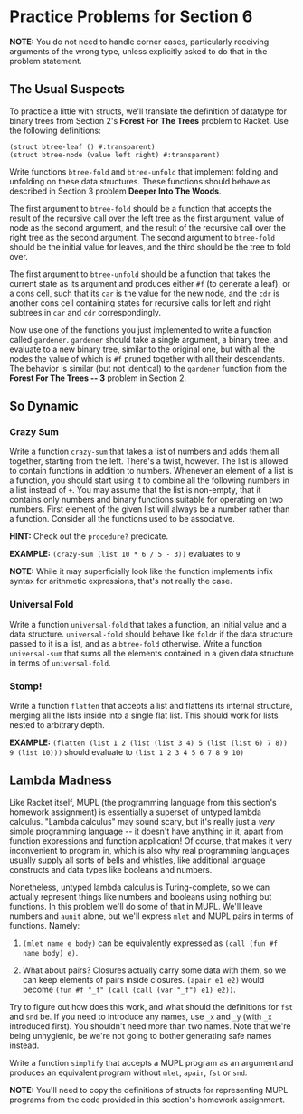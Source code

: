 # Practice Problems for Section 6

**NOTE:** You do not need to handle corner cases, particularly
receiving arguments of the wrong type, unless explicitly asked
to do that in the problem statement.

## The Usual Suspects

To practice a little with structs, we'll translate the
definition of datatype for binary trees from Section 2's
**Forest For The Trees** problem to Racket. Use the following
definitions:

    (struct btree-leaf () #:transparent)
    (struct btree-node (value left right) #:transparent)

Write functions `btree-fold` and `btree-unfold` that implement
folding and unfolding on these data structures. These functions
should behave as described in Section 3 problem **Deeper Into
The Woods**.

The first argument to `btree-fold` should be a function that
accepts the result of the recursive call over the left tree as
the first argument, value of node as the second argument, and
the result of the recursive call over the right tree as the
second argument. The second argument to `btree-fold` should be
the initial value for leaves, and the third should be the tree
to fold over.

The first argument to `btree-unfold` should be a function that
takes the current state as its argument and produces either
`#f` (to generate a leaf), or a cons cell, such that its `car`
is the value for the new node, and the `cdr` is another cons
cell containing states for recursive calls for left and right
subtrees in `car` and `cdr` correspondingly.

Now use one of the functions you just implemented to write a
function called `gardener`. `gardener` should take a single
argument, a binary tree, and evaluate to a new binary tree,
similar to the original one, but with all the nodes the value
of which is `#f` pruned together with all their descendants.
The behavior is similar (but not identical) to the `gardener`
function from the **Forest For The Trees -- 3** problem in
Section 2.

## So Dynamic

### Crazy Sum

Write a function `crazy-sum` that takes a list of numbers
and adds them all together, starting from the left. There's a
twist, however. The list is allowed to contain functions in
addition to numbers. Whenever an element of a list is a
function, you should start using it to combine all the
following numbers in a list instead of `+`. You may assume
that the list is non-empty, that it contains only numbers and
binary functions suitable for operating on two numbers. First
element of the given list will always be a number rather than
a function. Consider all the functions used to be associative.

**HINT:** Check out the `procedure?` predicate.

**EXAMPLE:** `(crazy-sum (list 10 * 6 / 5 - 3))` evaluates to `9`

**NOTE:** While it may superficially look like the function
implements infix syntax for arithmetic expressions, that's
not really the case.

### Universal Fold

Write a function `universal-fold` that takes a function, an
initial value and a data structure. `universal-fold` should
behave like `foldr` if the data structure passed to it is a
list, and as a `btree-fold` otherwise. Write a function
`universal-sum` that sums all the elements contained in a
given data structure in terms of `universal-fold`.

### Stomp!

Write a function `flatten` that accepts a list and flattens
its internal structure, merging all the lists inside into a
single flat list. This should work for lists nested to
arbitrary depth.

**EXAMPLE:** `(flatten (list 1 2 (list (list 3 4) 5 (list (list 6) 7 8)) 9 (list 10)))`
should evaluate to `(list 1 2 3 4 5 6 7 8 9 10)`

## Lambda Madness

Like Racket itself, MUPL (the programming language from this
section's homework assignment) is essentially a superset of
untyped lambda calculus. "Lambda calculus" may sound scary,
but it's really just a *very* simple programming language --
it doesn't have anything in it, apart from function
expressions and function application! Of course, that makes
it very inconvenient to program in, which is also why real
programming languages usually supply all sorts of bells and
whistles, like additional language constructs and data types
like booleans and numbers.

Nonetheless, untyped lambda calculus is Turing-complete, so
we can actually represent things like numbers and booleans
using nothing but functions. In this problem we'll do some of
that in MUPL. We'll leave numbers and `aunit` alone, but
we'll express `mlet` and MUPL pairs in terms of functions.
Namely:

1. `(mlet name e body)` can be equivalently expressed as
   `(call (fun #f name body) e)`.

2. What about pairs? Closures actually carry some data with
   them, so we can keep elements of pairs inside closures.
   `(apair e1 e2)` would become `(fun #f "_f" (call (call (var "_f") e1) e2))`.

Try to figure out how does this work, and what should the
definitions for `fst` and `snd` be. If you need to introduce
any names, use `_x` and `_y` (with `_x` introduced first). You
shouldn't need more than two names. Note that we're being
unhygienic, be we're not going to bother generating safe names
instead.

Write a function `simplify` that accepts a MUPL program as
an argument and produces an equivalent program without `mlet`,
`apair`, `fst` or `snd`.

**NOTE:** You'll need to copy the definitions of structs for
representing MUPL programs from the code provided in this
section's homework assignment.

